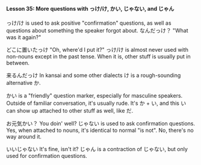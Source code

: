 
#### Lesson 35: More questions with っけ/け, かい, じゃない, and じゃん


っけ/け is used to ask positive "confirmation" questions, as well as questions about something the speaker forgot about.
なんだっけ？ "What was it again?"  

どこに置いたっけ "Oh, where'd I put it?"
っけ/け is almost never used with non-nouns except in the past tense. When it is, other stuff is usually put in between.


来るんだっけ
In kansai and some other dialects け is a rough-sounding alternative か.


かい is a "friendly" question marker, especially for masculine speakers. Outside of familiar conversation, it's usually rude. It's か + い, and this い can show up attached to other stuff as well, like だ.


お元気かい？ You doin' well?
じゃない is used to ask confirmation questions. Yes, when attached to nouns, it's identical to normal "is not". No, there's no way around it.


いいじゃない It's fine, isn't it?
じゃん is a contraction of じゃない, but only used for confirmation questions.






